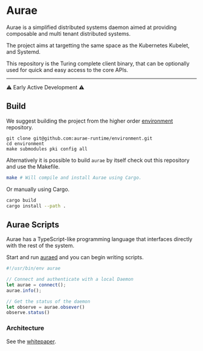 # Aurae

Aurae is a simplified distributed systems daemon aimed at providing composable and multi tenant distributed systems.

The project aims at targetting the same space as the Kubernetes Kubelet, and Systemd.

This repository is the Turing complete client binary, that can be optionally used for quick and easy access to the core APIs.

---

⚠️ Early Active Development ⚠️

## Build

We suggest building the project from the higher order [environment](https://github.com/aurae-runtime/environment) repository.

```
git clone git@github.com:aurae-runtime/environment.git
cd environment
make submodules pki config all
```

Alternatively it is possible to build `aurae` by itself check out this repository and use the Makefile.

```bash
make # Will compile and install Aurae using Cargo.
```

Or manually using Cargo. 

```bash
cargo build 
cargo install --path .
```

## Aurae Scripts

Aurae has a TypeScript-like programming language that interfaces directly with the rest of the system.

Start and run [auraed](https://github.com/aurae-runtime/auraed) and you can begin writing scripts.

```typescript
#!/usr/bin/env aurae

// Connect and authenticate with a local Daemon
let aurae = connect();
aurae.info();

// Get the status of the daemon
let observe = aurae.obsever()
observe.status()
```
### Architecture 

See the [whitepaper](https://docs.google.com/document/d/1dA591eipsgWeAlaSwbYNQtAQaES243IIqXPAfKhJSjU/edit#heading=h.vknhjb3d4yfc).

